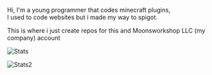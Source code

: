 Hi, I'm a young programmer that codes minecraft plugins,
<br>
I used to code websites but i made my way to spigot.

This is where i just create repos for this and Moonsworkshop LLC (my company) account

![Stats](https://github-readme-stats.vercel.app/api?username=somerandomguythatneedshelp&show_icons=true&hide_border=true&theme=dark)

![Stats2](https://github-readme-stats.vercel.app/api/top-langs/?username=somerandomguythatneedshelp&theme=dark&layout=compact&langs_count=1)
